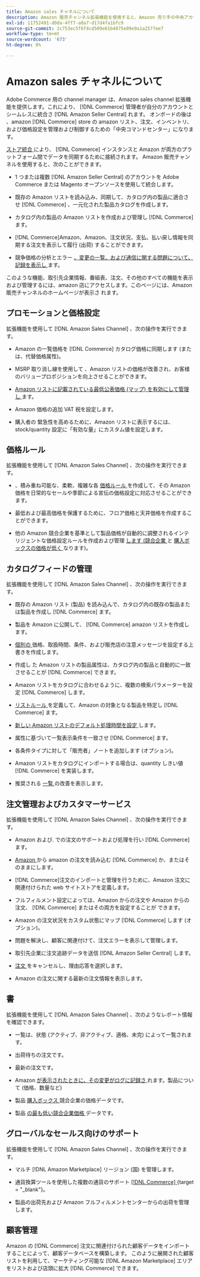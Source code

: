 ```yaml
---
title: Amazon sales チャネルについて
description: Amazon 販売チャンネル拡張機能を使用すると、Amazon 売り手の中央アカウントを使用して、Adobe 経済または Magento オープンソースをシームレスに統合できます。
exl-id: 11752491-d0da-4ff7-a0a7-d17d4fa1bfc9
source-git-commit: 2c753ec5f6f4cd509e61b4875e09e9a1a2577ee7
workflow-type: tm+mt
source-wordcount: '673'
ht-degree: 0%

---
```


# Amazon sales チャネルについて

Adobe Commerce 用の channel manager は、Amazon sales channel 拡張機能を提供します。これにより、 [!DNL Commerce] 管理者が自分のアカウントとシームレスに統合さ [!DNL Amazon Seller Central] れます。 オンボードの後は [ ](./amazon-onboarding-home.md) 、amazon [!DNL Commerce] store の amazon リスト、注文、インベントリ、および価格設定を管理および制御するための「中央コマンドセンター」になります。

[ストア統合 ](./store-integration.md) により、 [!DNL Commerce] インスタンスと Amazon が両方のプラットフォーム間でデータを同期するために接続されます。 Amazon 販売チャンネルを使用すると、次のことができます。

- [](./amazon-onboarding-home.md)1 つまたは複数 [!DNL Amazon Seller Central] のアカウントを Adobe Commerce または Magento オープンソースを使用して統合します。

- 既存の Amazon リストを読み込み、同期して、カタログ内の製品に適合させ [!DNL Commerce] 、一元化された製品カタログを作成します。

- カタログ内の製品の Amazon リストを作成および管理し [!DNL Commerce] ます。

- [!DNL Commerce]Amazon、Amazon、注文状況、支払、払い戻し情報を同期する注文を表示して履行 (出荷) することができます。

- 競争価格の分析とエラー [ 、変更の一覧、および通信に関する問題について、記録を表示し ](./competitive-price-analysis.md) [ ](./listing-changes-log.md) [ ](./communication-errors-log.md) ます。

このような機能、取引先企業情報、番組表、注文、その他のすべての機能を表示および管理するには、amazon 店にアクセスします。このページには、Amazon 販売チャンネルのホームページが表示さ [ ](./amazon-sales-channel-home.md) れます。

## プロモーションと価格設定

拡張機能を使用して [!DNL Amazon Sales Channel] 、次の操作を実行できます。

- Amazon の一覧価格を [!DNL Commerce] カタログ価格に同期します (または、代替価格属性)。

- MSRP 取り消し線を使用して [ ](./listing-price.md#configure-listing-price-settings) 、Amazon リストの価格が改善され、お客様のバリュープロポジションを向上させることができます。

- [Amazon リストに記載されている最低公表価格 (マップ) を有効にして管理し ](./listing-price.md#configure-listing-price-settings) ます。

- [ ](./listing-price.md#configure-listing-price-settings) Amazon 価格の追加 VAT 税を設定します。

- 購入者の [ ](./stock-quantity.md#configure-stock--quantity-settings) 緊急性を高めるために、Amazon リストに表示するには、stock/quantity 設定に「有効な量」にカスタム値を設定します。

## 価格ルール

拡張機能を使用して [!DNL Amazon Sales Channel] 、次の操作を実行できます。

- 、積み重ね可能な、柔軟、複雑な各 [ 価格ルール ](./pricing-products.md) を作成して、その Amazon 価格を日常的なセールや季節による宣伝の価格設定に対応させることができます。

- [ ](./floor-price.md) [ ](./optional-ceiling-price.md) 最低および最高価格を保護するために、フロア価格と天井価格を作成することができます。

- [ ](./intelligent-repricing-rules.md) 他の Amazon 競合企業を基準として製品価格が自動的に調整されるインテリジェントな価格設定ルールを作成および管理 [ します (競合企業 ](./lowest-competitor-pricing.md) と [ 購入ボックスの価格が低く ](./buy-box-competitor-pricing.md) なります)。

## カタログフィードの管理

拡張機能を使用して [!DNL Amazon Sales Channel] 、次の操作を実行できます。

- 既存の Amazon リスト (製品) を読み込んで、カタログ内の既存の製品または製品を作成し [!DNL Commerce] ます。

- 製品を Amazon に公開して、 [!DNL Commerce] amazon リストを作成します。

- [個別の ](./creating-editing-overrides.md) 価格、取扱時間、条件、および販売店の注意メッセージを設定する上書きを作成します。

- 作成し [ ](./attributes-view.md) た Amazon リストの製品属性は、カタログ内の製品と自動的に一致させることが [!DNL Commerce] できます。

- Amazon リストをカタログに合わせるように、複数の検索パラメーターを設定 [!DNL Commerce] します。

- [リストルール ](./listing-rules.md) を定義して、Amazon の対象となる製品を特定し [!DNL Commerce] ます。

- [新しい Amazon リストのデフォルト処理時間を設定 ](./product-listing-actions.md) します。

- 属性に基づいて一覧表示条件を一致させ [!DNL Commerce] ます。

- 各条件タイプに対して「販売者」ノートを追加します (オプション)。

- Amazon リストをカタログにインポートする場合は、quantity しきい値 [!DNL Commerce] を実装します。

- 推奨される [ 一覧 ](./listing-improvements.md) の改善を表示します。

## 注文管理およびカスタマーサービス

拡張機能を使用して [!DNL Amazon Sales Channel] 、次の操作を実行できます。

- Amazon および. での注文のサポートおよび処理を行い [!DNL Commerce] ます。

- [Amazon ](./order-settings.md#configure-order-settings) から amazon の注文を読み込む [!DNL Commerce] か、またはそのままにします。

- [!DNL Commerce]注文のインポートと管理を行うために、Amazon 注文に関連付けられた web サイトストアを定義します。

- フルフィルメント設定によっては、Amazon からの注文や Amazon からの注文、 [!DNL Commerce] またはその両方を設定することが [ ](./fulfilled-by.md) できます。

- Amazon の注文状況をカスタム状態にマップ [!DNL Commerce] します (オプション)。

- 問題を解決し、顧客に関連付けて、注文エラーを表示して管理します。

- 取引先企業に注文追跡データを送信 [!DNL Amazon Seller Central] します。

- [注文 ](./cancel-unshipped-order.md) をキャンセルし、理由応答を選択します。

- [ ](./amazon-store-dashboard.md) Amazon の注文に関する最新の注文情報を表示します。

## 書

拡張機能を使用して [!DNL Amazon Sales Channel] 、次のようなレポート情報を確認できます。

- 一覧は、状態 (アクティブ、非アクティブ、適格、未完) によって一覧されます。

- 出荷待ちの注文です。

- 最新の注文です。

- Amazon [ が表示されたときに、その変更がログに記録さ ](./listing-changes-log.md) れます。製品について (価格、数量など)

- 製品 [ 購入ボックス ](./buy-box-competitor-pricing.md) 競合企業の価格データです。

- 製品 [ の最も低い競合企業価格 ](./lowest-competitor-pricing.md) データです。

## グローバルなセールス向けのサポート

拡張機能を使用して [!DNL Amazon Sales Channel] 、次の操作を実行できます。

- マルチ [!DNL Amazon Marketplace] リージョン (国) を管理します。

- 通貨換算ツールを使用した複数の通貨のサポート [[!DNL Commerce]  ](https://docs.magento.com/user-guide/stores/currency-configuration.html) {target = &quot;_blank&quot;}。

- 製品の出荷先および Amazon フルフィルメントセンターからの出荷を管理します。

## 顧客管理

Amazon の [!DNL Commerce] [ ](./order-settings.md#configure-order-settings) 注文に関連付けられた顧客データをインポートすることによって、顧客データベースを構築します。 このように展開された顧客リストを利用して、マーケティング可能な [!DNL Amazon Marketplace] エリアをリストおよび店頭に拡大 [!DNL Commerce] できます。
